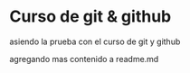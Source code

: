 # Curso de git & github
asiendo la prueba con el curso de git y github

agregando mas contenido a readme.md